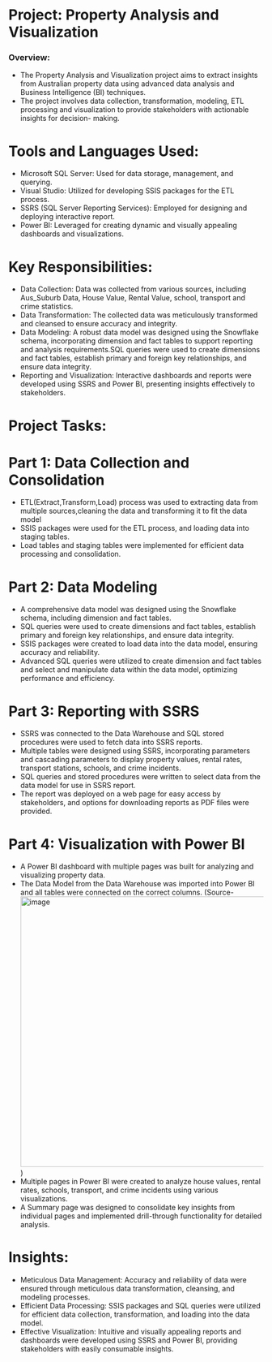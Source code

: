 # Project: Property Analysis and Visualization
 ### Overview:
   * The Property Analysis and Visualization project aims to extract insights from Australian property data using advanced data analysis and Business Intelligence 
     (BI) techniques.
   * The project involves data collection, transformation, modeling, ETL processing and visualization to provide stakeholders with actionable insights for decision- 
     making.

# Tools and Languages Used:
   * Microsoft SQL Server: Used for data storage, management, and querying.
   * Visual Studio: Utilized for developing SSIS packages for the ETL process.
   * SSRS (SQL Server Reporting Services): Employed for designing and deploying interactive report.
   * Power BI: Leveraged for creating dynamic and visually appealing dashboards and visualizations.     

# Key Responsibilities:
   * Data Collection: Data was collected from various sources, including Aus_Suburb Data, House Value, Rental Value, school, transport and crime 
     statistics. 
   * Data Transformation: The collected data was meticulously transformed and cleansed to ensure accuracy and integrity.
   * Data Modeling: A robust data model was designed using the Snowflake schema, incorporating dimension and fact tables to support reporting and analysis 
     requirements.SQL queries were used to create dimensions and fact tables, establish primary and foreign key relationships, and ensure data integrity.
   * Reporting and Visualization: Interactive dashboards and reports were developed using SSRS and Power BI, presenting insights effectively to stakeholders.

# Project Tasks:
  # Part 1: Data Collection and Consolidation
  * ETL(Extract,Transform,Load) process was used to extracting data from multiple sources,cleaning the data and transforming it to fit the data model
  * SSIS packages were used for the ETL process, and loading data into staging tables.
  * Load tables and staging tables were implemented for efficient data processing and consolidation.
    
# Part 2: Data Modeling
  * A comprehensive data model was designed using the Snowflake schema, including dimension and fact tables.
  * SQL queries were used to create dimensions and fact tables, establish primary and foreign key relationships, and ensure data integrity.
  * SSIS packages were created to load data into the data model, ensuring accuracy and reliability.
  * Advanced SQL queries were utilized to create dimension and fact tables and select and manipulate data within the data model, optimizing performance and efficiency.
    
# Part 3: Reporting with SSRS
  * SSRS was connected to the Data Warehouse and SQL stored procedures were used to fetch data into SSRS reports.
  * Multiple tables were designed using SSRS, incorporating parameters and cascading parameters to display property values, rental rates, transport stations, schools, 
    and crime incidents.
  * SQL queries and stored procedures were written to select data from the data model for use in SSRS report.
  * The report was deployed on a web page for easy access by stakeholders, and options for downloading reports as PDF files were provided.
    
# Part 4: Visualization with Power BI
  * A Power BI dashboard with multiple pages was built for analyzing and visualizing property data.
  * The Data Model from the Data Warehouse was imported into Power BI and all tables were connected on the correct columns. (Source-<img width="533" alt="image" src="https://github.com/NehaMawal/AUS_Property-Analysis/assets/163222343/b7980ee9-2b41-4ba0-b69e-a932d69202e7">)
  * Multiple pages in Power BI were created to analyze house values, rental rates, schools, transport, and crime incidents using various visualizations.
  * A Summary page was designed to consolidate key insights from individual pages and implemented drill-through functionality for detailed analysis.

# Insights:
  * Meticulous Data Management: Accuracy and reliability of data were ensured through meticulous data transformation, cleansing, and modeling processes.
  * Efficient Data Processing: SSIS packages and SQL queries were utilized for efficient data collection, transformation, and loading into the data model.
  * Effective Visualization: Intuitive and visually appealing reports and dashboards were developed using SSRS and Power BI, providing stakeholders with easily 
    consumable insights.
